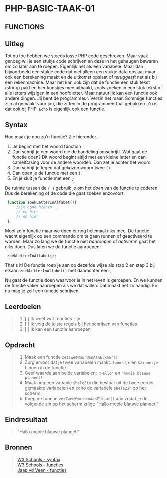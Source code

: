 # PHP-BASIC-TAAK-01

## FUNCTIONS

## Uitleg

Tot nu toe hebben we steeds losse PHP code geschreven. Maar vaak genoeg wil je een stukje code schrijven en deze in het geheugen bewaren om zo later aan te roepen. Eigenlijk net als een variabele. Maar dan bijvoorbeeld een stukje code dat niet alleen een stukje data opslaat maar ook een berekening maakt en de uitkomst opslaat of _teruggeeft_ net als bij een rekenmachine. Maar het kan ook zijn dat de functie een stuk tekst (string) pakt en hier kunstjes mee uithaald, zoals zoeken in een stuk tekst of alle letters wijzigen in een hoofdletter. Maar natuurlijk kan een functie ook andere dingen. Jij bent de programmeur. Verzin het maar.
Sommige functies zijn al gemaakt voor jou, die zitten in de programmeertaal gebakken. Zo is dat ook bij PHP. `Echo` is eigenlijk ook een functie.

## Syntax

Hoe maak je nou zo'n functie? Zie hieronder.

1. Je begint met het woord function
2. Dan schrijf je een woord die de handeling omschrijft. Wat gaat de functie doen? Dit woord begint altijd met een kleine letter en dan camelCasing voor de andere woorden. Dan zet je achter het woord
3. Dan schrijf je tegen dat gekozen woord twee `()`
4. Dan open je de functie met een `{`
5. En je sluit je functie met een `}`

De ruimte tussen de `{ }` gebruik je om het _doen_ van de functie te coderen. Dus de berekening of de code die gaat zoeken enzovoort.

```php
 function zoekLetterInAlfabet(){
     //je code hierzo...
     // en hier
     // en hier
 }
```

Mooi zo'n functie maar we doen er nog helemaal niks mee. De functie wacht eigenlijk op een commando om te gaan runnen of geactiveerd te worden. Maar zo lang we de functie niet _aanroepen_ of _activeren_ gaat het niks doen.
Dus laten we de functie aanroepen:

```php
 zoekLetterInAlfabet();
```

That's it! De functie roep je aan op dezelfde wijze als stap 2 en stap 3 bij elkaar: `zoekLetterInAlfabet()` met daarachter een `;`

Nu gaat de functie doen waarvoor ie in het leven is geroepen. En we kunnen de functie vaker aanroepen als we dat willen. Dat maakt het zo handig. En nu mag je zelf een functie schrijven.

## Leerdoelen

> 1. [ ] Ik weet wat functies zijn
> 2. [ ] Ik volg de juiste regels bij het schrijven van functies
> 3. [ ] Ik kan een functie aanroepen

## Opdracht

> 1. Maak een functie `zetTweeWoordenAanElkaar()`
> 2. Zorg ervoor dat je twee variabelen maakt: `$woordje` en `$zinnetje` binnen in de functie
> 3. Geef waarde aan beide variabelen: `'Hallo'` en `'mooie blauwe planeet!'`
> 4. Maak nog een variable `$heleZin` die bestaat uit de twee eerder gemaakte variabelen en echo de variabele `$heleZin` op het scherm.
> 5. Roep de functie `zetTweeWoordenAanElkaar()` aan zodat je de volgende zin op het scherm krijgt: "Hallo mooie blauwe planeet!"

## Eindresultaat

> "Hallo mooie blauwe planeet!"

## Bronnen

> [W3 Schools - syntax](https://www.w3schools.com/PHP/php_syntax.asp)  
> [W3 Schools - functies](https://www.w3schools.com/php/php_functions.asp)  
> [Jaap vd Veen - functies](https://phpbasis.jaapvdveen.nl/basiscursus-php/les-3-inleiding-functies/)


<!--- ------------ DIT COMMENTAAR LATEN STAAN AUB ------------
------------------ ------------------------------ ------------
------------------ eagle ref:79860862
------------------ ------------------------------ ------------
------------------ DIT COMMENTAAR LATEN STAAN AUB -------- -->